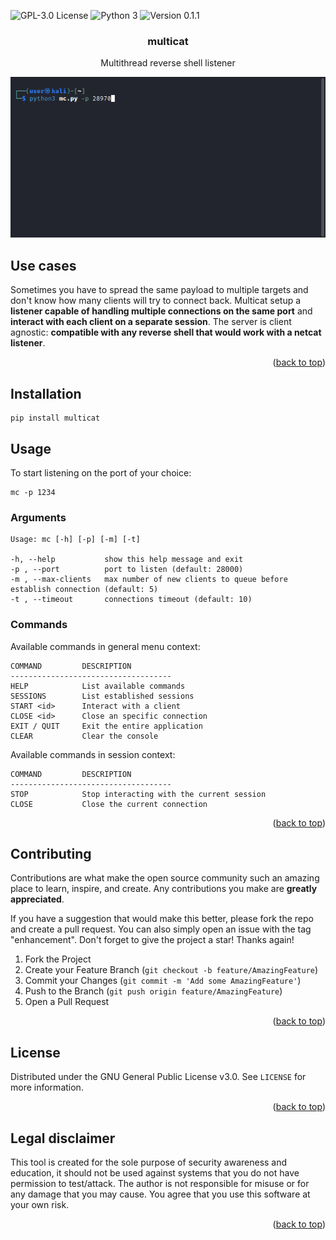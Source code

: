 <!-- PROJECT SHIELDS -->
![[GPL-3.0 License](https://github.com/r3nt0n)](https://img.shields.io/badge/license-GPL%203.0-brightgreen.svg)
![[Python 3](https://github.com/r3nt0n)](http://img.shields.io/badge/python-3-blue.svg)
![[Version 0.1.1](https://github.com/r3nt0n)](http://img.shields.io/badge/version-0.1.1-orange.svg)

<div align="center">
  <h3 align="center">multicat</h3>
  <p align="center">
    Multithread reverse shell listener
  </p>
</div>


<!-- ABOUT THE PROJECT -->
<p align="center"><img src="https://github.com/r3nt0n/multicat/blob/master/img/mc.gif" /></p>  

## Use cases
Sometimes you have to spread the same payload to multiple targets and don't know how many clients will try to connect back. Multicat setup a **listener capable of handling multiple connections on the same port** and **interact with each client on a separate session**. The server is client agnostic: **compatible with any reverse shell that would work with a netcat listener**.


<p align="right">(<a href="#top">back to top</a>)</p>


<!-- INSTALLATION -->
## Installation
```commandline
pip install multicat
```

<!-- USAGE EXAMPLES -->
## Usage

To start listening on the port of your choice:
```commandline
mc -p 1234
```

### Arguments

```commandline
Usage: mc [-h] [-p] [-m] [-t]

-h, --help           show this help message and exit
-p , --port          port to listen (default: 28000)
-m , --max-clients   max number of new clients to queue before establish connection (default: 5)
-t , --timeout       connections timeout (default: 10)
```

### Commands
Available commands in general menu context:
```commandline
COMMAND         DESCRIPTION
------------------------------------
HELP            List available commands
SESSIONS        List established sessions
START <id>      Interact with a client
CLOSE <id>      Close an specific connection
EXIT / QUIT     Exit the entire application
CLEAR           Clear the console
```

Available commands in session context:
````commandline
COMMAND         DESCRIPTION
------------------------------------
STOP            Stop interacting with the current session
CLOSE           Close the current connection
````

<p align="right">(<a href="#top">back to top</a>)</p>


<!-- CONTRIBUTING -->
## Contributing

Contributions are what make the open source community such an amazing place to learn, inspire, and create. Any contributions you make are **greatly appreciated**.

If you have a suggestion that would make this better, please fork the repo and create a pull request. You can also simply open an issue with the tag "enhancement".
Don't forget to give the project a star! Thanks again!

1. Fork the Project
2. Create your Feature Branch (`git checkout -b feature/AmazingFeature`)
3. Commit your Changes (`git commit -m 'Add some AmazingFeature'`)
4. Push to the Branch (`git push origin feature/AmazingFeature`)
5. Open a Pull Request

<p align="right">(<a href="#top">back to top</a>)</p>


<!-- LICENSE -->
## License

Distributed under the GNU General Public License v3.0. See `LICENSE` for more information.

<p align="right">(<a href="#top">back to top</a>)</p>



<!-- LEGAL DISCLAIMER -->
## Legal disclaimer
This tool is created for the sole purpose of security awareness and education, it should not be used against systems that you do not have permission to test/attack. The author is not responsible for misuse or for any damage that you may cause. You agree that you use this software at your own risk.

<p align="right">(<a href="#top">back to top</a>)</p>


